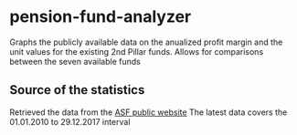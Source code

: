 # pension-fund-analyzer
Graphs the publicly available data on the anualized profit margin and the unit values for the existing 2nd Pillar funds. Allows for comparisons between the seven available funds

## Source of the statistics
Retrieved the data from the [ASF public website](https://asfromania.ro/informatii-publice/statistici/statistici-pensii/pilonul-ii/indice-vuan)
The latest data covers the 01.01.2010 to 29.12.2017 interval
